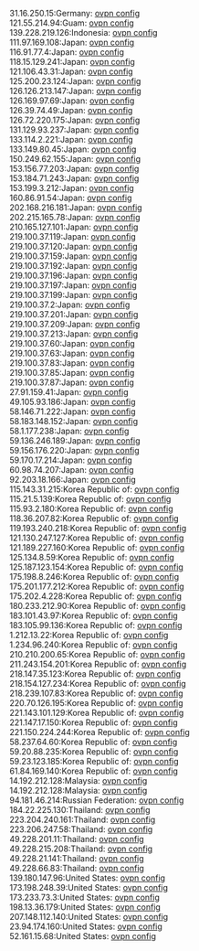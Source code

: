 31.16.250.15:Germany: [ovpn config](vpn/31_16_250_15.ovpn)  
121.55.214.94:Guam: [ovpn config](vpn/121_55_214_94.ovpn)  
139.228.219.126:Indonesia: [ovpn config](vpn/139_228_219_126.ovpn)  
111.97.169.108:Japan: [ovpn config](vpn/111_97_169_108.ovpn)  
116.91.77.4:Japan: [ovpn config](vpn/116_91_77_4.ovpn)  
118.15.129.241:Japan: [ovpn config](vpn/118_15_129_241.ovpn)  
121.106.43.31:Japan: [ovpn config](vpn/121_106_43_31.ovpn)  
125.200.23.124:Japan: [ovpn config](vpn/125_200_23_124.ovpn)  
126.126.213.147:Japan: [ovpn config](vpn/126_126_213_147.ovpn)  
126.169.97.69:Japan: [ovpn config](vpn/126_169_97_69.ovpn)  
126.39.74.49:Japan: [ovpn config](vpn/126_39_74_49.ovpn)  
126.72.220.175:Japan: [ovpn config](vpn/126_72_220_175.ovpn)  
131.129.93.237:Japan: [ovpn config](vpn/131_129_93_237.ovpn)  
133.114.2.221:Japan: [ovpn config](vpn/133_114_2_221.ovpn)  
133.149.80.45:Japan: [ovpn config](vpn/133_149_80_45.ovpn)  
150.249.62.155:Japan: [ovpn config](vpn/150_249_62_155.ovpn)  
153.156.77.203:Japan: [ovpn config](vpn/153_156_77_203.ovpn)  
153.184.71.243:Japan: [ovpn config](vpn/153_184_71_243.ovpn)  
153.199.3.212:Japan: [ovpn config](vpn/153_199_3_212.ovpn)  
160.86.91.54:Japan: [ovpn config](vpn/160_86_91_54.ovpn)  
202.168.216.181:Japan: [ovpn config](vpn/202_168_216_181.ovpn)  
202.215.165.78:Japan: [ovpn config](vpn/202_215_165_78.ovpn)  
210.165.127.101:Japan: [ovpn config](vpn/210_165_127_101.ovpn)  
219.100.37.119:Japan: [ovpn config](vpn/219_100_37_119.ovpn)  
219.100.37.120:Japan: [ovpn config](vpn/219_100_37_120.ovpn)  
219.100.37.159:Japan: [ovpn config](vpn/219_100_37_159.ovpn)  
219.100.37.192:Japan: [ovpn config](vpn/219_100_37_192.ovpn)  
219.100.37.196:Japan: [ovpn config](vpn/219_100_37_196.ovpn)  
219.100.37.197:Japan: [ovpn config](vpn/219_100_37_197.ovpn)  
219.100.37.199:Japan: [ovpn config](vpn/219_100_37_199.ovpn)  
219.100.37.2:Japan: [ovpn config](vpn/219_100_37_2.ovpn)  
219.100.37.201:Japan: [ovpn config](vpn/219_100_37_201.ovpn)  
219.100.37.209:Japan: [ovpn config](vpn/219_100_37_209.ovpn)  
219.100.37.213:Japan: [ovpn config](vpn/219_100_37_213.ovpn)  
219.100.37.60:Japan: [ovpn config](vpn/219_100_37_60.ovpn)  
219.100.37.63:Japan: [ovpn config](vpn/219_100_37_63.ovpn)  
219.100.37.83:Japan: [ovpn config](vpn/219_100_37_83.ovpn)  
219.100.37.85:Japan: [ovpn config](vpn/219_100_37_85.ovpn)  
219.100.37.87:Japan: [ovpn config](vpn/219_100_37_87.ovpn)  
27.91.159.41:Japan: [ovpn config](vpn/27_91_159_41.ovpn)  
49.105.93.186:Japan: [ovpn config](vpn/49_105_93_186.ovpn)  
58.146.71.222:Japan: [ovpn config](vpn/58_146_71_222.ovpn)  
58.183.148.152:Japan: [ovpn config](vpn/58_183_148_152.ovpn)  
58.1.177.238:Japan: [ovpn config](vpn/58_1_177_238.ovpn)  
59.136.246.189:Japan: [ovpn config](vpn/59_136_246_189.ovpn)  
59.156.176.220:Japan: [ovpn config](vpn/59_156_176_220.ovpn)  
59.170.17.214:Japan: [ovpn config](vpn/59_170_17_214.ovpn)  
60.98.74.207:Japan: [ovpn config](vpn/60_98_74_207.ovpn)  
92.203.18.166:Japan: [ovpn config](vpn/92_203_18_166.ovpn)  
115.143.31.215:Korea Republic of: [ovpn config](vpn/115_143_31_215.ovpn)  
115.21.5.139:Korea Republic of: [ovpn config](vpn/115_21_5_139.ovpn)  
115.93.2.180:Korea Republic of: [ovpn config](vpn/115_93_2_180.ovpn)  
118.36.207.82:Korea Republic of: [ovpn config](vpn/118_36_207_82.ovpn)  
119.193.240.218:Korea Republic of: [ovpn config](vpn/119_193_240_218.ovpn)  
121.130.247.127:Korea Republic of: [ovpn config](vpn/121_130_247_127.ovpn)  
121.189.227.160:Korea Republic of: [ovpn config](vpn/121_189_227_160.ovpn)  
125.134.8.59:Korea Republic of: [ovpn config](vpn/125_134_8_59.ovpn)  
125.187.123.154:Korea Republic of: [ovpn config](vpn/125_187_123_154.ovpn)  
175.198.8.246:Korea Republic of: [ovpn config](vpn/175_198_8_246.ovpn)  
175.201.177.212:Korea Republic of: [ovpn config](vpn/175_201_177_212.ovpn)  
175.202.4.228:Korea Republic of: [ovpn config](vpn/175_202_4_228.ovpn)  
180.233.212.90:Korea Republic of: [ovpn config](vpn/180_233_212_90.ovpn)  
183.101.43.97:Korea Republic of: [ovpn config](vpn/183_101_43_97.ovpn)  
183.105.99.136:Korea Republic of: [ovpn config](vpn/183_105_99_136.ovpn)  
1.212.13.22:Korea Republic of: [ovpn config](vpn/1_212_13_22.ovpn)  
1.234.96.240:Korea Republic of: [ovpn config](vpn/1_234_96_240.ovpn)  
210.210.200.65:Korea Republic of: [ovpn config](vpn/210_210_200_65.ovpn)  
211.243.154.201:Korea Republic of: [ovpn config](vpn/211_243_154_201.ovpn)  
218.147.35.123:Korea Republic of: [ovpn config](vpn/218_147_35_123.ovpn)  
218.154.127.234:Korea Republic of: [ovpn config](vpn/218_154_127_234.ovpn)  
218.239.107.83:Korea Republic of: [ovpn config](vpn/218_239_107_83.ovpn)  
220.70.126.195:Korea Republic of: [ovpn config](vpn/220_70_126_195.ovpn)  
221.143.101.129:Korea Republic of: [ovpn config](vpn/221_143_101_129.ovpn)  
221.147.17.150:Korea Republic of: [ovpn config](vpn/221_147_17_150.ovpn)  
221.150.224.244:Korea Republic of: [ovpn config](vpn/221_150_224_244.ovpn)  
58.237.64.60:Korea Republic of: [ovpn config](vpn/58_237_64_60.ovpn)  
59.20.88.235:Korea Republic of: [ovpn config](vpn/59_20_88_235.ovpn)  
59.23.123.185:Korea Republic of: [ovpn config](vpn/59_23_123_185.ovpn)  
61.84.169.140:Korea Republic of: [ovpn config](vpn/61_84_169_140.ovpn)  
14.192.212.128:Malaysia: [ovpn config](vpn/14_192_212_128.ovpn)  
14.192.212.128:Malaysia: [ovpn config](vpn/14_192_212_128.ovpn)  
94.181.46.214:Russian Federation: [ovpn config](vpn/94_181_46_214.ovpn)  
184.22.225.130:Thailand: [ovpn config](vpn/184_22_225_130.ovpn)  
223.204.240.161:Thailand: [ovpn config](vpn/223_204_240_161.ovpn)  
223.206.247.58:Thailand: [ovpn config](vpn/223_206_247_58.ovpn)  
49.228.201.11:Thailand: [ovpn config](vpn/49_228_201_11.ovpn)  
49.228.215.208:Thailand: [ovpn config](vpn/49_228_215_208.ovpn)  
49.228.21.141:Thailand: [ovpn config](vpn/49_228_21_141.ovpn)  
49.228.66.83:Thailand: [ovpn config](vpn/49_228_66_83.ovpn)  
139.180.147.96:United States: [ovpn config](vpn/139_180_147_96.ovpn)  
173.198.248.39:United States: [ovpn config](vpn/173_198_248_39.ovpn)  
173.233.73.3:United States: [ovpn config](vpn/173_233_73_3.ovpn)  
198.13.36.179:United States: [ovpn config](vpn/198_13_36_179.ovpn)  
207.148.112.140:United States: [ovpn config](vpn/207_148_112_140.ovpn)  
23.94.174.160:United States: [ovpn config](vpn/23_94_174_160.ovpn)  
52.161.15.68:United States: [ovpn config](vpn/52_161_15_68.ovpn)  
